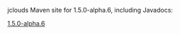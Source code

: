 jclouds Maven site for 1.5.0-alpha.6, including Javadocs:

[1.5.0-alpha.6](http://demobox.github.com/jclouds-maven-site-1.5.0-alpha.6/1.5.0-alpha.6/jclouds-multi/)